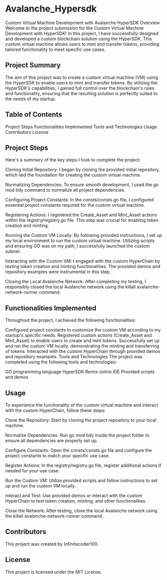 # Avalanche_Hypersdk
Custom Virtual Machine Development with Avalanche HyperSDK
Overview
Welcome to the project submission for the Custom Virtual Machine Development with HyperSDK! In this project, I have successfully designed and developed a custom blockchain solution using the HyperSDK. This custom virtual machine allows users to mint and transfer tokens, providing tailored functionality to meet specific use cases.

## Project Summary
The aim of this project was to create a custom virtual machine (VM) using the HyperSDK to enable users to mint and transfer tokens. By utilizing the HyperSDK's capabilities, I gained full control over the blockchain's rules and functionality, ensuring that the resulting solution is perfectly suited to the needs of my startup.

## Table of Contents
Project Steps
Functionalities Implemented
Tools and Technologies
Usage
Contributors
License

## Project Steps
Here's a summary of the key steps I took to complete the project:

Cloning Initial Repository: I began by cloning the provided initial repository, which laid the foundation for creating the custom virtual machine.

Normalizing Dependencies: To ensure smooth development, I used the go mod tidy command to normalize all project dependencies.

Configuring Project Constants: In the consts/consts.go file, I configured essential project constants required for the custom virtual machine.

Registering Actions: I registered the Create_Asset and Mint_Asset actions within the registry/registry.go file. This step was crucial for enabling token creation and minting.

Running the Custom VM Locally: By following provided instructions, I set up my local environment to run the custom virtual machine. Utilizing scripts and ensuring GO was on my path, I successfully launched the custom subnet.

Interacting with the Custom VM: I engaged with the custom HyperChain by testing token creation and minting functionalities. The provided demos and repository examples were instrumental in this step.

Closing the Local Avalanche Network: After completing my testing, I responsibly closed the local Avalanche network using the killall avalanche-network-runner command.

## Functionalities Implemented
Throughout the project, I achieved the following functionalities:

Configured project constants to customize the custom VM according to my startup's specific needs.
Registered custom actions (Create_Asset and Mint_Asset) to enable users to create and mint tokens.
Successfully set up and ran the custom VM locally, demonstrating the minting and transferring of tokens.
Interacted with the custom HyperChain through provided demos and repository examples.
Tools and Technologies
The project was completed using the following tools and technologies:

GO programming language
HyperSDK
Remix online IDE
Provided scripts and demos
## Usage
To experience the functionality of the custom virtual machine and interact with the custom HyperChain, follow these steps:

Clone the Repository: Start by cloning the project repository to your local machine.

Normalize Dependencies: Run go mod tidy inside the project folder to ensure all dependencies are properly set up.

Configure Constants: Open the consts/consts.go file and configure the project constants to match your specific use case.

Register Actions: In the registry/registry.go file, register additional actions if needed for your use case.

Run the Custom VM: Utilize provided scripts and follow instructions to set up and run the custom VM locally.

Interact and Test: Use provided demos or interact with the custom HyperChain to test token creation, minting, and other functionalities.

Close the Network: After testing, close the local Avalanche network using the killall avalanche-network-runner command.

## Contributors
This project was created by Infinitecoder100.

## License
This project is licensed under the MIT License.

